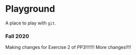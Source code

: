 # Playground

A place to play with `git`.

### Fall 2020

Making changes for Exercise 2 of PP3!!!!!!!
More changes!!!!